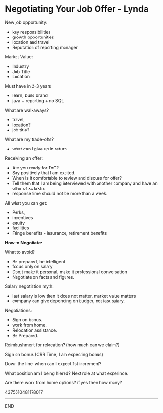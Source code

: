 # Negotiating Your Job Offer - Lynda

New job opportunity:
- key responsibilities
- growth opportunities
- location and travel
- Reputation of reporting manager

Market Value:
- Industry
- Job Title
- Location

Must have in 2-3 years
- learn, build brand
- java + reporting + no SQL

What are walkaways?
- travel,
- location?
- job title?

What are my trade-offs?
- what can I give up in return.

Receiving an offer:
- Are you ready for TnC?
- Say positively that I am excited.
- When is it comfortable to review and discuss for offer?
- Tell them that I am being interviewed with another company and have an offer of xx lakhs
- response time should not be more than a week.

All what you can get:
- Perks,
- incentives
- equity
- facilities
- Fringe benefits - insurance, retirement benefits

**How to Negotiate:**

What to avoid?
- Be prepared, be intelligent
- focus only on salary
- Don;t make it personal, make it professional conversation
- Negotiate on facts and figures.

Salary negotiation myth:
- last salary is low then it does not matter, market value matters
- company can give depending on budget, not last salary.

Negotiations:
- Sign on bonus.
- work from home.
- Relocation assistance.
- Be Prepared.

Reimbushment for relocation? (how much can we claim?)

Sign on bonus (CRR Time, I am expecting bonus)

Down the line, when can I expect 1st increment?

What position am I being hiered? Next role at what experince.

Are there work from home options? if yes then how many?

4375510481178017

---
END